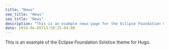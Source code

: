 ```yaml
---
title: "News"
seo_title: "News"
seo_title: "News"
description: "This is an example news page for the Eclipse Foundation Solstice theme for Hugo."
date: 2018-04-05T15:50:25-04:00
---
```


This is an example of the Eclipse Foundation Solstice theme for Hugo.
